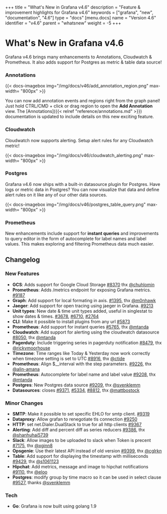 +++
title = "What's New in Grafana v4.6"
description = "Feature & improvement highlights for Grafana v4.6"
keywords = ["grafana", "new", "documentation", "4.6"]
type = "docs"
[menu.docs]
name = "Version 4.6"
identifier = "v4.6"
parent = "whatsnew"
weight = -5
+++

# What's New in Grafana v4.6

Grafana v4.6 brings many enhancements to Annotations, Cloudwatch & Prometheus. It also adds support for Postgres as metric & table data source!

### Annotations

{{< docs-imagebox img="/img/docs/v46/add_annotation_region.png"  max-width= "800px" >}}

You can now add annotation events and regions right from the graph panel! Just hold CTRL/CMD + click or drag region to open the **Add Annotation** view. The
[Annotations]({{< relref "reference/annotations.md" >}}) documentation is updated to include details on this new exciting feature.

### Cloudwatch

Cloudwatch now supports alerting. Setup alert rules for any Cloudwatch metric!

{{< docs-imagebox img="/img/docs/v46/cloudwatch_alerting.png"  max-width= "800px" >}}

### Postgres

Grafana v4.6 now ships with a built-in datasource plugin for Postgres. Have logs or metric data in Postgres? You can now visualize that data and
define alert rules on it like any of our other data sources.

{{< docs-imagebox img="/img/docs/v46/postgres_table_query.png"  max-width= "800px" >}}

### Prometheus

New enhancements include support for **instant queries** and improvements to query editor in the form of autocomplete for label names and label values.
This makes exploring and filtering Prometheus data much easier.

## Changelog

### New Features

* **GCS**: Adds support for Google Cloud Storage [#8370](https://github.com/go-wyvern/grafana/issues/8370) thx [@chuhlomin](https://github.com/chuhlomin)
* **Prometheus**: Adds /metrics endpoint for exposing Grafana metrics. [#9187](https://github.com/go-wyvern/grafana/pull/9187)
* **Graph**: Add support for local formating in axis. [#1395](https://github.com/go-wyvern/grafana/issues/1395), thx [@m0nhawk](https://github.com/m0nhawk)
* **Jaeger**: Add support for open tracing using jaeger in Grafana. [#9213](https://github.com/go-wyvern/grafana/pull/9213)
* **Unit types**: New date & time unit types added, useful in singlestat to show dates & times. [#3678](https://github.com/go-wyvern/grafana/issues/3678), [#6710](https://github.com/go-wyvern/grafana/issues/6710), [#2764](https://github.com/go-wyvern/grafana/issues/2764)
* **CLI**: Make it possible to install plugins from any url [#5873](https://github.com/go-wyvern/grafana/issues/5873)
* **Prometheus**: Add support for instant queries [#5765](https://github.com/go-wyvern/grafana/issues/5765), thx [@mtanda](https://github.com/mtanda)
* **Cloudwatch**: Add support for alerting using the cloudwatch datasource [#8050](https://github.com/go-wyvern/grafana/pull/8050), thx [@mtanda](https://github.com/mtanda)
* **Pagerduty**: Include triggering series in pagerduty notification [#8479](https://github.com/go-wyvern/grafana/issues/8479), thx [@rickymoorhouse](https://github.com/rickymoorhouse)
* **Timezone**: Time ranges like Today & Yesterday now work correctly when timezone setting is set to UTC [#8916](https://github.com/go-wyvern/grafana/issues/8916), thx [@ctide](https://github.com/ctide)
* **Prometheus**: Align $__interval with the step parameters. [#9226](https://github.com/go-wyvern/grafana/pull/9226), thx [@alin-amana](https://github.com/alin-amana)
* **Prometheus**: Autocomplete for label name and label value [#9208](https://github.com/go-wyvern/grafana/pull/9208), thx [@mtanda](https://github.com/mtanda)
* **Postgres**: New Postgres data source [#9209](https://github.com/go-wyvern/grafana/pull/9209), thx [@svenklemm](https://github.com/svenklemm)
* **Datasources**: closes [#9371](https://github.com/go-wyvern/grafana/issues/9371), [#5334](https://github.com/go-wyvern/grafana/issues/5334), [#8812](https://github.com/go-wyvern/grafana/issues/8812), thx [@mattbostock](https://github.com/mattbostock)

### Minor Changes

* **SMTP**: Make it possible to set specific EHLO for smtp client. [#9319](https://github.com/go-wyvern/grafana/issues/9319)
* **Dataproxy**: Allow grafan to renegotiate tls connection [#9250](https://github.com/go-wyvern/grafana/issues/9250)
* **HTTP**: set net.Dialer.DualStack to true for all http clients [#9367](https://github.com/go-wyvern/grafana/pull/9367)
* **Alerting**: Add diff and percent diff as series reducers [#9386](https://github.com/go-wyvern/grafana/pull/9386), thx [@shanhuhai5739](https://github.com/shanhuhai5739)
* **Slack**: Allow images to be uploaded to slack when Token is precent [#7175](https://github.com/go-wyvern/grafana/issues/7175), thx [@xginn8](https://github.com/xginn8)
* **Opsgenie**: Use their latest API instead of old version [#9399](https://github.com/go-wyvern/grafana/pull/9399), thx [@cglrkn](https://github.com/cglrkn)
* **Table**: Add support for displaying the timestamp with milliseconds [#9429](https://github.com/go-wyvern/grafana/pull/9429), thx [@s1061123](https://github.com/s1061123)
* **Hipchat**: Add metrics, message and image to hipchat notifications [#9110](https://github.com/go-wyvern/grafana/issues/9110), thx [@eloo](https://github.com/eloo)
* **Postgres**: modify group by time macro so it can be used in select clause [#9527](https://github.com/go-wyvern/grafana/pull/9527), thanks [@svenklemm](https://github.com/svenklemm)

### Tech
* **Go**: Grafana is now built using golang 1.9

